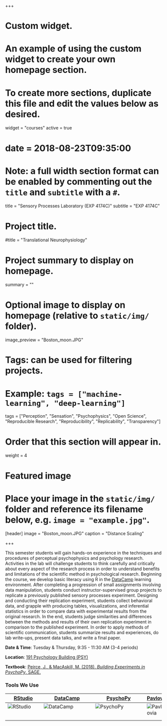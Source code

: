 +++
# Custom widget.
# An example of using the custom widget to create your own homepage section.
# To create more sections, duplicate this file and edit the values below as desired.
widget = "courses"
active = true
# date = 2018-08-23T09:35:00

# Note: a full width section format can be enabled by commenting out the `title` and `subtitle` with a `#`.
title = "Sensory Processes Laboratory (EXP 4174C)"
subtitle = "EXP 4174C"


# Project title.
#title = "Translational Neurophysiology"

# Project summary to display on homepage.
summary = ""

# Optional image to display on homepage (relative to `static/img/` folder).
image_preview = "Boston_moon.JPG"

# Tags: can be used for filtering projects.
# Example: `tags = ["machine-learning", "deep-learning"]`
tags = ["Perception", "Sensation", "Psychophysics", "Open Science", "Reproducible Research", "Reproducibility", "Replicability", "Transparency"]

# Order that this section will appear in.
weight = 4

# Featured image
# Place your image in the `static/img/` folder and reference its filename below, e.g. `image = "example.jpg"`.
[header]
image = "Boston_moon.JPG"
caption = "Distance Scaling"

+++

This semester students will gain hands-on experience in the techniques and procedures of perceptual psychophysics and psychology research. Activities in the lab will challenge students to think carefully and critically about every aspect of the research process in order to understand benefits and limitations of the scientific method in psychological research. Beginning the course, we develop basic literacy using R in the [DataCamp](https://www.datacamp.com/)  learning environment. After completing a progression of small assignments involving data manipulation, students conduct instructor-supervised group projects to replicate a previously published sensory processes experiment. Designing and conducting their replication experiment, students collect behavioral data, and grapple with producing tables, visualizations, and inferential statistics in order to compare data with experimental results from the original research. In the end, students judge similarities and differences between the methods and results of their own replication experiment in comparison to the published experiment. In order to apply methods of scientific communication, students summarize results and experiences, do lab write-ups, present data talks, and write a final paper.


**Date & Time**: Tuesday & Thursday, 9:35 - 11:30 AM (3-4 periods)

**Location**: [191 Psychology Building (PSY) ](http://campusmap.ufl.edu/#/index/0749)

**Textbook**: [Peirce, J., & MacAskill, M. (2018). *Building Experiments in PsychoPy*. SAGE.](https://www.amazon.com/Building-Experiments-PsychoPy-Jonathan-Peirce-ebook/dp/B0785L5MJD/ref=mt_kindle?_encoding=UTF8&me=&qid=1530547460)


<h3><strong>Tools We Use</strong></h3>

<table>
<th>
<a href="https://www.rstudio.com/" rel="RStudio">RStudio</a>
</th>
<th>
<a href="https://www.datacamp.com/home" rel="DataCamp">DataCamp</a>
</th>
<th>
<a href="http://www.psychopy.org/" rel="PsychoPy">PsychoPy</a>
</th>
<th>
<a href="https://pavlovia.org/" rel="Pavlovia" >Pavlovia</a>
</th>
<tbody>
<td>
<div href="https://www.rstudio.com/" rel="RStudio" id="logodiv" style="height:50px; width:100px;"> <img src="/img/RStudio-Logo-Blue-Gray-125.png" alt="RStudio" /> </div> 
</td>
<td>
<div href="https://www.datacamp.com/home" rel="DataCamp" id="logodiv" style="height:50px; width:150px;"> <img src="/img/datacamp_logo.png" alt="DataCamp" /> </div> 
</td>
<td>
<div href="http://www.psychopy.org/" rel="PsychoPy" id="logodiv" style="height:50px; width:150px;"> <img src="/img/psychopyDocBanner2.gif" alt="PsychoPy"/> </div>
</td>
<td>
<div href="https://pavlovia.org/" rel="Pavlovia" id="logodiv" style="height:50px; width:50px;"> <img src="/img/pavlovia_logo_blue.svg"alt="Pavlovia"/> </div> 
</td>

</tbody>
</table>

